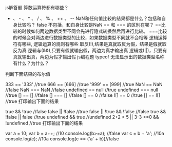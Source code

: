 js解答题
算数运算符都有哪些？
+ 、 - 、 * 、 / 、 % 、 ++ 、 --
NaN和任何值比较的结果都是什么？包括和自身比较吗？
false
不包括，和自身比较是NaN
== 和 === 的区别在哪？
==比较的时候如何两边数据类型不同会先进行隐式转换然后再进行比较。
===比较的时候会对两边进行数据类型的比较，如果数据类型不同就不会相等
逻辑运算符有哪些, 逻辑运算的规则有哪些
取反(!),结果是真就取反为假，结果是假就取反为真
逻辑与(&&),只要有假就输出假，两边为真才输出真
逻辑或(||)，只要有真就输出真，两边为假才输出假
js编程题
typeof 无法显示出的数据类型名称有什么？为什么？

判断下面结果的布尔值

 333 == '333'        //true
 666 == [666]        //true
 '999' == [999]      //true
 NaN == NaN          //false
 NaN === NaN         //false
 undefined == null   //true
 undefined === null  //true
 [] == []            //false
 [] === []           //false
 [] == 0             //false
 ![] == 0            //true
 [] == ![]           //true
打印输出下面的结果

  true && !true                      //false
  false || !false                    //true
  false || !true && !false           //false
  true && !false || false            //true
  undefined && true                  //undefined
  2+2 > 5 || 3-3 <=0 && !undefined   //true
打印输出下面的结果

 var a = 10;
 var b = a++;        //10
 console.log(b>=a);  //false
 var c = b + 'a';    //10a
 console.log(c);     //10a
 console.log(c == ('a' + b))//false